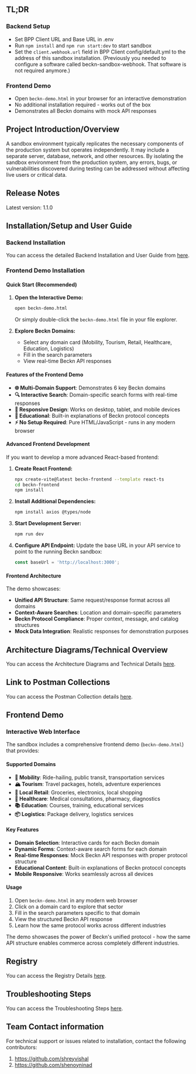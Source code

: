 ## TL;DR

### Backend Setup
-   Set BPP Client URL and Base URL in .env
-   Run `npm install` and `npm run start:dev` to start sandbox
-   Set the `client.webhook.url` field in BPP Client config/default.yml to the address of this sandbox installation. (Previously you needed to configure a software called beckn-sandbox-webhook. That software is not required anymore.)

### Frontend Demo
-   Open `beckn-demo.html` in your browser for an interactive demonstration
-   No additional installation required - works out of the box
-   Demonstrates all Beckn domains with mock API responses

## Project Introduction/Overview

A sandbox environment typically replicates the necessary components of the production system but operates independently. It may include a separate server, database, network, and other resources. By isolating the sandbox environment from the production system, any errors, bugs, or vulnerabilities discovered during testing can be addressed without affecting live users or critical data.

## Release Notes

Latest version: 1.1.0

<!--
--Previous versions: Table having version number hyperlinked to Wiki page.
<Please follow a Tabular structure>

<Wiki Page of previous versions to have details such as Version number and corresponding features released>
-->

## Installation/Setup and User Guide

### Backend Installation

You can access the detailed Backend Installation and User Guide from [here](https://github.com/beckn/beckn-sandbox/blob/main/USER_GUIDE.md).

### Frontend Demo Installation

#### Quick Start (Recommended)
1. **Open the Interactive Demo:**
   ```bash
   open beckn-demo.html
   ```
   Or simply double-click the `beckn-demo.html` file in your file explorer.

2. **Explore Beckn Domains:**
   - Select any domain card (Mobility, Tourism, Retail, Healthcare, Education, Logistics)
   - Fill in the search parameters
   - View real-time Beckn API responses

#### Features of the Frontend Demo
- **🌐 Multi-Domain Support**: Demonstrates 6 key Beckn domains
- **🔍 Interactive Search**: Domain-specific search forms with real-time responses
- **📱 Responsive Design**: Works on desktop, tablet, and mobile devices
- **🎯 Educational**: Built-in explanations of Beckn protocol concepts
- **⚡ No Setup Required**: Pure HTML/JavaScript - runs in any modern browser

#### Advanced Frontend Development
If you want to develop a more advanced React-based frontend:

1. **Create React Frontend:**
   ```bash
   npx create-vite@latest beckn-frontend --template react-ts
   cd beckn-frontend
   npm install
   ```

2. **Install Additional Dependencies:**
   ```bash
   npm install axios @types/node
   ```

3. **Start Development Server:**
   ```bash
   npm run dev
   ```

4. **Configure API Endpoint:**
   Update the base URL in your API service to point to the running Beckn sandbox:
   ```typescript
   const baseUrl = 'http://localhost:3000';
   ```

#### Frontend Architecture
The demo showcases:
- **Unified API Structure**: Same request/response format across all domains
- **Context-Aware Searches**: Location and domain-specific parameters
- **Beckn Protocol Compliance**: Proper context, message, and catalog structures
- **Mock Data Integration**: Realistic responses for demonstration purposes

<!--
## Link to Experience Center
<Links to various environments of Experience Center to be listed here>

## Link to FRS document
<Wiki Page to have all the details for FRS; include Wiki page link here>

## Link to Test cases
< Details to be added to a new Wiki page and link to be included here >
-->

<!--
## License information
< License details to be added here >


## Contributing guidelines
< Contributor guidelines to be added in a Wiki Page and link to be included here >
-->

## Architecture Diagrams/Technical Overview

You can access the Architecture Diagrams and Technical Details [here](https://github.com/beckn/beckn-sandbox/blob/main/USER_GUIDE.md#Sandbox-Architecture).

## Link to Postman Collections

You can access the Postman Collection details [here](https://github.com/beckn/beckn-sandbox/blob/main/USER_GUIDE.md#Import-Collection-in-Postman).

## Frontend Demo

### Interactive Web Interface
The sandbox includes a comprehensive frontend demo (`beckn-demo.html`) that provides:

#### Supported Domains
- **🚗 Mobility**: Ride-hailing, public transit, transportation services
- **🏔️ Tourism**: Travel packages, hotels, adventure experiences  
- **🛒 Local Retail**: Groceries, electronics, local shopping
- **🏥 Healthcare**: Medical consultations, pharmacy, diagnostics
- **📚 Education**: Courses, training, educational services
- **📦 Logistics**: Package delivery, logistics services

#### Key Features
- **Domain Selection**: Interactive cards for each Beckn domain
- **Dynamic Forms**: Context-aware search forms for each domain
- **Real-time Responses**: Mock Beckn API responses with proper protocol structure
- **Educational Content**: Built-in explanations of Beckn protocol concepts
- **Mobile Responsive**: Works seamlessly across all devices

#### Usage
1. Open `beckn-demo.html` in any modern web browser
2. Click on a domain card to explore that sector
3. Fill in the search parameters specific to that domain
4. View the structured Beckn API response
5. Learn how the same protocol works across different industries

The demo showcases the power of Beckn's unified protocol - how the same API structure enables commerce across completely different industries.

<!--
## Applicable use cases
<Mention the applicable use cases of the application, if any>

## Gateway
<Mention the gateway details and links if applicable>
-->

## Registry

You can access the Registry Details [here](https://github.com/beckn/beckn-sandbox/blob/main/USER_GUIDE.md#Setting-Up-Instances-of-Protocol-Server).

<!--
## Sandbox
<Mention the sandbox details if applicable>

## Link to demos
<Mention the demo details/links if applicable>

## Environments
<Mention the environment details and links>

## Deployment
<Mention the deployment details and links>

## Related Repositories
<Mention the related repositories for the project, dependent repositories, backend APIs, hosting details and links>

## Related URLs
<Mention the related URLs for the repositories / project>
-->

## Troubleshooting Steps

You can access the Troubleshooting Steps [here](https://github.com/beckn/beckn-sandbox/blob/main/TROUBLESHOOT_GUIDE.md).

## Team Contact information

For technical support or issues related to installation, contact the following contributors:

1. https://github.com/shreyvishal
2. https://github.com/shenoyninad
